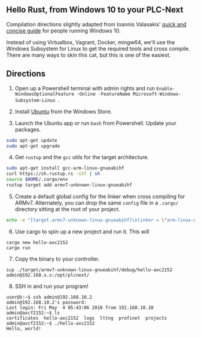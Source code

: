 ## Hello Rust, from Windows 10 to your PLC-Next

Compilation directions slightly adapted from Ioannis Valasakis' [quick and concise guide](https://medium.com/@wizofe/cross-compiling-rust-for-arm-e-g-raspberry-pi-using-any-os-11711ebfc52b) for people running Windows 10.

Instead of using Virtualbox, Vagrant, Docker, mingw64, we'll use the Windows Subsystem for Linux to get the required tools and cross compile. There are many ways to skin this cat, but this is one of the easiest.

## Directions

1. Open up a Powershell terminal with admin rights and run `Enable-WindowsOptionalFeature -Online -FeatureName Microsoft-Windows-Subsystem-Linux
`.

2. Install [Ubuntu](https://www.microsoft.com/en-us/p/ubuntu/9nblggh4msv6) from the Windows Store.

3. Launch the Ubuntu app or run `bash` from Powershell. Update your packages.

```bash
sudo apt-get update
sudo apt-get upgrade
```

4. Get `rustup` and the `gcc` utils for the target architecture.

```bash
sudo apt-get install gcc-arm-linux-gnueabihf
curl https://sh.rustup.rs -sSf | sh
source $HOME/.cargo/env
rustup target add armv7-unknown-linux-gnueabihf
```

5. Create a default global config for the linker when cross compiling for ARMv7. Alternately, you can drop the same `config` file in a `.cargo/` directory sitting at the root of your project.

```bash
echo -e "[target.armv7-unknown-linux-gnueabihf]\nlinker = \"arm-linux-gnueabihf-gcc\"" >> ~/.cargo/config
```

6. Use cargo to spin up a new project and run it. This will 
```
cargo new hello-axc2152
cargo run
```

7. Copy the binary to your controller.
```
scp ./target/armv7-unknown-linux-gnueabihf/debug/hello-axc2152 admin@192.168.x.x:/opt/plcnext/
```

8. SSH in and run your program!
```
user@λ:~$ ssh admin@192.168.10.2
admin@192.168.10.2's password:
Last login: Fri May  4 05:43:06 2018 from 192.168.10.10
admin@axcf2152:~$ ls
certificates  hello-axc2152  logs  lttng  profinet  projects
admin@axcf2152:~$ ./hello-axc2152
Hello, world!
```